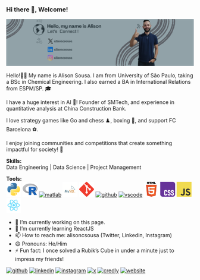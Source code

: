 ### Hi there 👋, Welcome!

![I am Alison Sousa ](banner.png)

Hello!👋🏻 My name is Alison Sousa. I am from University of São Paulo, taking a BSc in Chemical Engineering. I also earned a BA in International Relations from ESPM/SP. 🎓

I have a huge interest in AI 🤖! Founder of SMTech, and experience in quantitative analysis at China Construction Bank.

I love strategy games like Go and chess ♟️, boxing 🥊, and support FC Barcelona ⚽.

I enjoy joining communities and competitions that create something impactful for society! 🙋

**Skills:**  
Data Engineering | Data Science | Project Management  

**Tools:**   
[<img src='https://raw.githubusercontent.com/github/explore/80688e429a7d4ef2fca1e82350fe8e3517d3494d/topics/python/python.png' alt='python' height='40'>](https://github.com/Alison-Sousa)
[<img src='https://raw.githubusercontent.com/github/explore/80688e429a7d4ef2fca1e82350fe8e3517d3494d/topics/r/r.png' alt='r' height='40'>](https://github.com/Alison-Sousa)
[<img src='https://upload.wikimedia.org/wikipedia/commons/2/21/Matlab_Logo.png' alt='matlab' height='40'>](https://github.com/Alison-Sousa)
[<img src='https://raw.githubusercontent.com/github/explore/80688e429a7d4ef2fca1e82350fe8e3517d3494d/topics/mysql/mysql.png' alt='mysql' height='40'>](https://instagram.com/alisoncsousa_)
[<img src='https://raw.githubusercontent.com/github/explore/80688e429a7d4ef2fca1e82350fe8e3517d3494d/topics/git/git.png' alt='git' height='40'>](https://github.com/Alison-Sousa)
[<img src='https://github.githubassets.com/images/modules/logos_page/GitHub-Mark.png' alt='github' height='40'>](https://x.com/alisoncsousa)
[<img src='https://upload.wikimedia.org/wikipedia/commons/thumb/2/2d/Visual_Studio_Code_1.18_icon.svg/1200px-Visual_Studio_Code_1.18_icon.svg.png' alt='vscode' height='40'>](https://github.com/Alison-Sousa)
[<img src='https://raw.githubusercontent.com/github/explore/80688e429a7d4ef2fca1e82350fe8e3517d3494d/topics/html/html.png' alt='html' height='40'>](https://www.linkedin.com/in/alisoncsousa/)
[<img src='https://raw.githubusercontent.com/github/explore/80688e429a7d4ef2fca1e82350fe8e3517d3494d/topics/css/css.png' alt='css' height='40'>](https://instagram.com/alisoncsousa_)
[<img src='https://raw.githubusercontent.com/github/explore/80688e429a7d4ef2fca1e82350fe8e3517d3494d/topics/javascript/javascript.png' alt='js' height='40'>](alison-sousa.github.io/)
[<img src='https://raw.githubusercontent.com/github/explore/80688e429a7d4ef2fca1e82350fe8e3517d3494d/topics/react/react.png' alt='reactjs' height='40'>](https://x.com/alisoncsousa)



- 🔭 I’m currently working on this page. 
- 🌱 I’m currently learning ReactJS 
- 📫 How to reach me: alisoncsousa (Twitter, Linkedin, Instagram) 
- 😄 Pronouns: He/Him 
- ⚡ Fun fact: I once solved a Rubik’s Cube in under a minute just to impress my friends!  


[<img src='https://cdn.jsdelivr.net/npm/simple-icons@15.16.1/icons/github.svg' alt='github' height='40'>](https://github.com/Alison-Sousa)
[<img src='https://cdn.jsdelivr.net/npm/simple-icons@11.0.0/icons/linkedin.svg' alt='linkedin' height='40'>](https://www.linkedin.com/in/alisoncsousa/)
[<img src='https://cdn.jsdelivr.net/npm/simple-icons@15.16.1/icons/instagram.svg' alt='instagram' height='40'>](https://instagram.com/alisoncsousa_)
[<img src='https://cdn.jsdelivr.net/npm/simple-icons@15.16.1/icons/x.svg' alt='x' height='40'>](https://x.com/alisoncsousa)
[<img src='https://cdn.jsdelivr.net/npm/simple-icons@15.16.1/icons/credly.svg' alt='credly' height='40'>](https://www.credly.com/users/alisoncsousa)
[<img src='https://cdn.jsdelivr.net/npm/simple-icons@15.16.1/icons/icloud.svg' alt='website' height='40'>](https://alison-sousa.github.io/)

